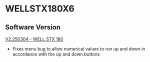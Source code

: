# WELLSTX180X6

## Software Version

[V2.250304 - WELL STX 180](https://github.com/Chauvet-Pro/WELLSTX180X6/blob/0073dd6ec9c1bdb118f7c364283e465756198dc9/firmware/V2.250304.zip)

- Fixes menu bug to allow numerical values to run up and down in accordance with the up and down buttons
